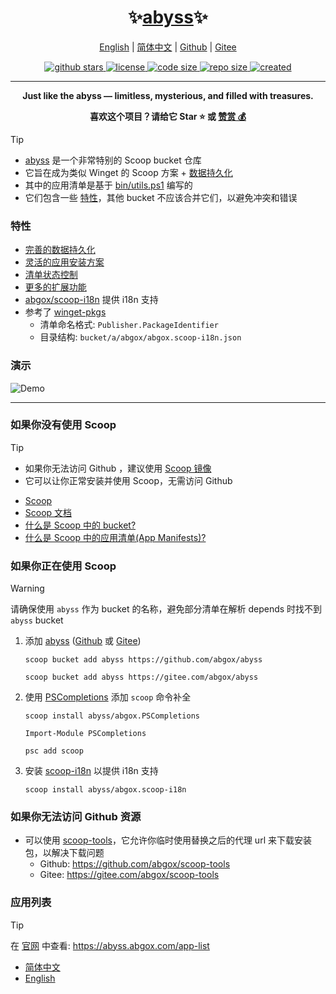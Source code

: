 <h1 align="center">✨<a href="https://abyss.abgox.com/">abyss</a>✨</h1>

<p align="center">
    <a href="readme.md">English</a> |
    <a href="readme.zh-CN.md">简体中文</a> |
    <a href="https://github.com/abgox/abyss">Github</a> |
    <a href="https://gitee.com/abgox/abyss">Gitee</a>
</p>

<p align="center">
    <a href="https://github.com/abgox/abyss">
        <img src="https://img.shields.io/github/stars/abgox/abyss" alt="github stars" />
    </a>
    <a href="https://github.com/abgox/abyss/blob/main/license">
        <img src="https://img.shields.io/github/license/abgox/abyss" alt="license" />
    </a>
    <a href="https://github.com/abgox/abyss">
        <img src="https://img.shields.io/github/languages/code-size/abgox/abyss" alt="code size" />
    </a>
    <a href="https://github.com/abgox/abyss">
        <img src="https://img.shields.io/github/repo-size/abgox/abyss" alt="repo size" />
    </a>
    <a href="https://github.com/abgox/abyss">
        <img src="https://img.shields.io/github/created-at/abgox/abyss" alt="created" />
    </a>
</p>

---

<p align="center">
  <strong>Just like the abyss — limitless, mysterious, and filled with treasures.</strong>
</p>
<p align="center">
  <strong>喜欢这个项目？请给它 Star ⭐️ 或 <a href="https://abgox.com/donate">赞赏 💰</a></strong>
</p>

> [!Tip]
>
> - [abyss](https://abyss.abgox.com) 是一个非常特别的 Scoop bucket 仓库
> - 它旨在成为类似 Winget 的 Scoop 方案 + [数据持久化](https://abyss.abgox.com/features/data-persistence)
> - 其中的应用清单是基于 [bin/utils.ps1](./bin/utils.ps1) 编写的
> - 它们包含一些 [特性](#特性)，其他 bucket 不应该合并它们，以避免冲突和错误

### 特性

- [完善的数据持久化](https://abyss.abgox.com/features/data-persistence)
- [灵活的应用安装方案](https://abyss.abgox.com/features/install-solution)
- [清单状态控制](https://abyss.abgox.com/features/manifest-state-control)
- [更多的扩展功能](https://abyss.abgox.com/features/extra-features)
- [abgox/scoop-i18n](https://scoop-i18n.abgox.com) 提供 i18n 支持
- 参考了 [winget-pkgs](https://github.com/microsoft/winget-pkgs)
  - 清单命名格式: `Publisher.PackageIdentifier`
  - 目录结构: `bucket/a/abgox/abgox.scoop-i18n.json`

### 演示

![Demo](https://abyss.abgox.com/demo.zh-CN.gif)

---

### 如果你没有使用 Scoop

> [!Tip]
>
> - 如果你无法访问 Github ，建议使用 [Scoop 镜像](https://gitee.com/scoop-installer-mirrors)
> - 它可以让你正常安装并使用 Scoop，无需访问 Github

- [Scoop](https://scoop.sh/)
- [Scoop 文档](https://github.com/ScoopInstaller/Scoop/wiki)
- [什么是 Scoop 中的 bucket?](https://github.com/ScoopInstaller/Scoop/wiki/Buckets)
- [什么是 Scoop 中的应用清单(App Manifests)?](https://github.com/ScoopInstaller/Scoop/wiki/App-Manifests)

### 如果你正在使用 Scoop

> [!Warning]
>
> 请确保使用 `abyss` 作为 bucket 的名称，避免部分清单在解析 depends 时找不到 `abyss` bucket

1. 添加 [abyss](https://abyss.abgox.com) ([Github](https://github.com/abgox/abyss) 或 [Gitee](https://gitee.com/abgox/abyss))

   ```shell
   scoop bucket add abyss https://github.com/abgox/abyss
   ```

   ```shell
   scoop bucket add abyss https://gitee.com/abgox/abyss
   ```

2. 使用 [PSCompletions](https://gitee.com/abgox/PSCompletions) 添加 `scoop` 命令补全

   ```shell
   scoop install abyss/abgox.PSCompletions
   ```

   ```shell
   Import-Module PSCompletions
   ```

   ```shell
   psc add scoop
   ```

3. 安装 [scoop-i18n](https://scoop-i18n.abgox.com) 以提供 i18n 支持

   ```shell
   scoop install abyss/abgox.scoop-i18n
   ```

### 如果你无法访问 Github 资源

- 可以使用 [scoop-tools](https://scoop-tools.abgox.com)，它允许你临时使用替换之后的代理 url 来下载安装包，以解决下载问题
  - Github: https://github.com/abgox/scoop-tools
  - Gitee: https://gitee.com/abgox/scoop-tools

### 应用列表

> [!Tip]
>
> 在 [官网](https://abyss.abgox.com) 中查看: https://abyss.abgox.com/app-list

- [简体中文](./app-list.zh-CN.md)
- [English](./app-list.md)
